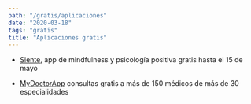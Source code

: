 ```yaml
---
path: "/gratis/aplicaciones"
date: "2020-03-18"
tags: "gratis"
title: "Aplicaciones gratis"
---
```


- [Siente](https://siente.crearsalud.org/fl/siente/grupo_bienestar/yomequedoencasa), app de mindfulness y psicología positiva gratis hasta el 15 de mayo

- [MyDoctorApp](https://mydoctorapp.es/) consultas gratis a más de 150 médicos de más de 30 especialidades
